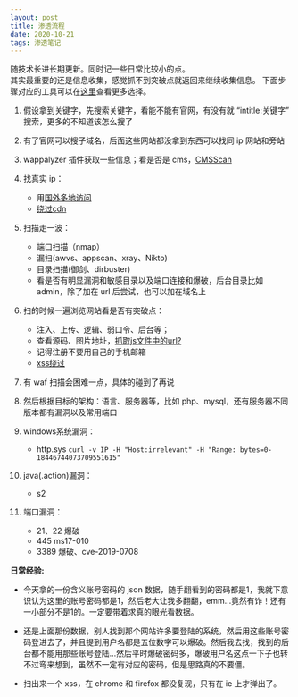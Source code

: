 ```yaml
---
layout: post
title: 渗透流程
date: 2020-10-21
tags: 渗透笔记
---
```


随技术长进长期更新。同时记一些日常比较小的点。<br>  其实最重要的还是信息收集，感觉抓不到突破点就返回来继续收集信息。
下面步骤对应的工具可以在[这里]()查看更多选择。

1. 假设拿到关键字，先搜索关键字，看能不能有官网，有没有就 “intitle:关键字” 搜索，更多的不知道该怎么搜了

1. 有了官网可以搜子域名，后面这些网站都没拿到东西可以找同 ip 网站和旁站

1. wappalyzer 插件获取一些信息；看是否是 cms，[CMSScan](https://github.com/ajinabraham/CMSScan)

1. 找真实 ip：
	* 用[国外多地访问](https://asm.ca.com/en/ping.php)
	* [绕过cdn](https://github.com/Tai7sy/fuckcdn)

1. 扫描走一波：
	* 端口扫描（nmap）
	* 漏扫(awvs、appscan、xray、Nikto)
	* 目录扫描(御剑、dirbuster)
	* 看是否有明显漏洞和敏感目录以及端口连接和爆破，后台目录比如 admin，除了加在 url 后尝试，也可以加在域名上

1. 扫的时候一遍浏览网站看是否有突破点：
	* 注入、上传、逻辑、弱口令、后台等；
	* 查看源码、图片地址，[抓取js文件中的url?](https://github.com/Threezh1/JSFinder)
	* 记得注册不要用自己的手机邮箱
	* [xss绕过](https://www.freebuf.com/articles/web/195507.html)

1. 有 waf 扫描会困难一点，具体的碰到了再说

1. 然后根据目标的架构：语言、服务器等，比如 php、mysql，还有服务器不同版本都有漏洞以及常用端口

1. windows系统漏洞：
	* http.sys
		`curl -v IP -H "Host:irrelevant" -H "Range: bytes=0-18446744073709551615"`

1. java(.action)漏洞：
	* s2

1. 端口漏洞：
	* 21、22 爆破
	* 445 ms17-010
	* 3389 爆破、cve-2019-0708


**日常经验:**

* 今天拿的一份含义账号密码的 json 数据，随手翻看到的密码都是1，我就下意识认为这里的账号密码都是1，然后老大让我多翻翻，emm...竟然有诈！还有一小部分不是1的。一定要带着求真的眼光看数据。

* 还是上面那份数据，别人找到那个网站许多要登陆的系统，然后用这些账号密码登进去了，并且提到用户名都是五位数字可以爆破。然后我去找，找到的后台都不能用那些账号登陆...然后平时爆破密码多，爆破用户名这点一下子也转不过弯来想到，虽然不一定有对应的密码，但是思路真的不要僵。

* 扫出来一个 xss，在 chrome 和 firefox 都没复现，只有在 ie 上才弹出了。

